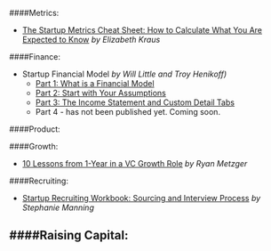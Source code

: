 ####Metrics:
- [The Startup Metrics Cheat Sheet: How to Calculate What You Are Expected to Know](https://blog.mergelane.com/2016/09/26/the-startup-metrics-cheat-sheet-how-to-calculate-what-you-are-expected-to-know/) _by Elizabeth Kraus_

####Finance:
- Startup Financial Model _by Will Little and Troy Henikoff)_
	- [Part 1: What is a Financial Model](http://www.techstars.com/content/accelerators/chicago/startup-financial-modeling-part-1-financial-model/)
	- [Part 2: Start with Your Assumptions](http://www.techstars.com/content/accelerators/startup-financial-modeling-part-2-start-assumptions/)
	- [Part 3: The Income Statement and Custom Detail Tabs](http://www.techstars.com/content/accelerators/startup-financial-modeling-part-3-income-statement-custom-detail-tabs/)
	- Part 4 - has not been published yet. Coming soon.

####Product:

####Growth: 
- [10 Lessons from 1-Year in a VC Growth Role](https://medium.com/madrona-venture-group/10-lessons-from-1-year-in-a-vc-growth-role-29f50665aa18/) _by Ryan Metzger_

####Recruiting:
- [Startup Recruiting Workbook: Sourcing and Interview Process](http://www.work-bench.com/blog/2016/09/21/startup-recruiting-workbook-sourcing-and-interviewing-process/) _by Stephanie Manning_

####Raising Capital:
- 